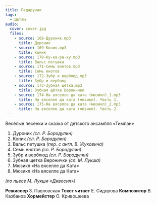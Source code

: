 ```yaml
---
title: Падарунак
tags:
  - Детям
audio:
  cover: cover.jpg
  files:
    - source: 168-Дуроник.mp3
      title: Дуроник
    - source: 169-Коник.mp3
      title: Коник
    - source: 170-Ку-ка-ра-ку.mp3
      title: Вальс петушка
    - source: 171-Семь енотов.mp3
      title: Семь енотов
    - source: 172-Зубр и верблюд.mp3
      title: Зубр и верблюд
    - source: 173-Зубная щётка.mp3
      title: Зубная щётка Веронички
    - source: 174-На вяселле да ката (мюзикл)_1.mp3
      title: На вяселле да ката (мюзикл). Часть 1.
    - source: 175-На вяселле да ката (мюзикл)_2.mp3
      title: На вяселле да ката (мюзикл). Часть 2.
---
```


Весёлые песенки и сказка от детского ансамбля «Тимпан»

1. Дуроник _(сл. Р. Бородулин)_
2. Коник _(сл. Р. Бородулин)_
3. Вальс петушка _(пер. с англ. В. Жуковича)_
4. Семь енотов _(сл. Р. Бородулин)_
5. Зубр и верблюд _(сл. Р. Бородулин)_
6. Зубная щетка Веронички _(сл. М. Лукша)_
7. Мюзикл «На вяселле да Ката»
8. Мюзикл «На вяселле да Ката»

_(по пьесе М. Лукши «Дивосил»)_

**Режиссер** З. Павловская
**Текст читает** Е. Сидорова
**Композитор** В. Казбанов
**Хормейстер** О. Кривошеева